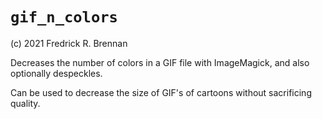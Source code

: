 # `gif_n_colors`

(c) 2021 Fredrick R. Brennan

Decreases the number of colors in a GIF file with ImageMagick, and also optionally despeckles.

Can be used to decrease the size of GIF's of cartoons without sacrificing quality.
